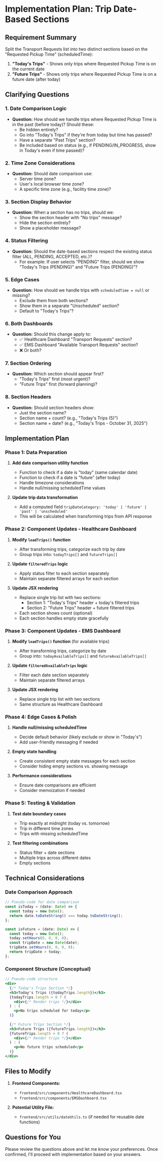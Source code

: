 # Implementation Plan: Trip Date-Based Sections

## Requirement Summary

Split the Transport Requests list into two distinct sections based on the "Requested Pickup Time" (scheduledTime):

1. **"Today's Trips"** - Shows only trips where Requested Pickup Time is on the current date
2. **"Future Trips"** - Shows only trips where Requested Pickup Time is on a future date (after today)

## Clarifying Questions

### 1. Date Comparison Logic
- **Question:** How should we handle trips where Requested Pickup Time is in the past (before today)? Should these:
  - Be hidden entirely?
  - Go into "Today's Trips" if they're from today but time has passed?
  - Have a separate "Past Trips" section?
  - Be included based on status (e.g., if PENDING/IN_PROGRESS, show in Today's even if time passed)?

### 2. Time Zone Considerations
- **Question:** Should date comparison use:
  - Server time zone?
  - User's local browser time zone?
  - A specific time zone (e.g., facility time zone)?

### 3. Section Display Behavior
- **Question:** When a section has no trips, should we:
  - Show the section header with "No trips" message?
  - Hide the section entirely?
  - Show a placeholder message?

### 4. Status Filtering
- **Question:** Should the date-based sections respect the existing status filter (ALL, PENDING, ACCEPTED, etc.)?
  - For example: If user selects "PENDING" filter, should we show "Today's Trips (PENDING)" and "Future Trips (PENDING)"?

### 5. Edge Cases
- **Question:** How should we handle trips with `scheduledTime = null` or missing?
  - Exclude them from both sections?
  - Show them in a separate "Unscheduled" section?
  - Default to "Today's Trips"?

### 6. Both Dashboards
- **Question:** Should this change apply to:
  - ✅ Healthcare Dashboard "Transport Requests" section?
  - ✅ EMS Dashboard "Available Transport Requests" section?
  - ❌ Or both?

### 7. Section Ordering
- **Question:** Which section should appear first?
  - "Today's Trips" first (most urgent)?
  - "Future Trips" first (forward planning)?

### 8. Section Headers
- **Question:** Should section headers show:
  - Just the section name?
  - Section name + count? (e.g., "Today's Trips (5)")
  - Section name + date? (e.g., "Today's Trips - October 31, 2025")

## Implementation Plan

### Phase 1: Data Preparation
1. **Add date comparison utility function**
   - Function to check if a date is "today" (same calendar date)
   - Function to check if a date is "future" (after today)
   - Handle timezone considerations
   - Handle null/missing scheduledTime values

2. **Update trip data transformation**
   - Add a computed field `tripDateCategory: 'today' | 'future' | 'past' | 'unscheduled'`
   - This will be calculated when transforming trips from API response

### Phase 2: Component Updates - Healthcare Dashboard
1. **Modify `loadTrips()` function**
   - After transforming trips, categorize each trip by date
   - Group trips into: `todayTrips[]` and `futureTrips[]`

2. **Update `filteredTrips` logic**
   - Apply status filter to each section separately
   - Maintain separate filtered arrays for each section

3. **Update JSX rendering**
   - Replace single trip list with two sections:
     - Section 1: "Today's Trips" header + today's filtered trips
     - Section 2: "Future Trips" header + future filtered trips
   - Each section shows count (optional)
   - Each section handles empty state gracefully

### Phase 3: Component Updates - EMS Dashboard
1. **Modify `loadTrips()` function** (for available trips)
   - After transforming trips, categorize by date
   - Group into: `todayAvailableTrips[]` and `futureAvailableTrips[]`

2. **Update `filteredAvailableTrips` logic**
   - Filter each date section separately
   - Maintain separate filtered arrays

3. **Update JSX rendering**
   - Replace single trip list with two sections
   - Same structure as Healthcare Dashboard

### Phase 4: Edge Cases & Polish
1. **Handle null/missing scheduledTime**
   - Decide default behavior (likely exclude or show in "Today's")
   - Add user-friendly messaging if needed

2. **Empty state handling**
   - Create consistent empty state messages for each section
   - Consider hiding empty sections vs. showing message

3. **Performance considerations**
   - Ensure date comparisons are efficient
   - Consider memoization if needed

### Phase 5: Testing & Validation
1. **Test date boundary cases**
   - Trip exactly at midnight (today vs. tomorrow)
   - Trip in different time zones
   - Trips with missing scheduledTime

2. **Test filtering combinations**
   - Status filter + date sections
   - Multiple trips across different dates
   - Empty sections

## Technical Considerations

### Date Comparison Approach
```javascript
// Pseudo-code for date comparison
const isToday = (date: Date) => {
  const today = new Date();
  return date.toDateString() === today.toDateString();
};

const isFuture = (date: Date) => {
  const today = new Date();
  today.setHours(0, 0, 0, 0);
  const tripDate = new Date(date);
  tripDate.setHours(0, 0, 0, 0);
  return tripDate > today;
};
```

### Component Structure (Conceptual)
```jsx
// Pseudo-code structure
<div>
  {/* Today's Trips Section */}
  <h3>Today's Trips ({todayTrips.length})</h3>
  {todayTrips.length > 0 ? (
    <div>{/* Render trips */}</div>
  ) : (
    <p>No trips scheduled for today</p>
  )}
  
  {/* Future Trips Section */}
  <h3>Future Trips ({futureTrips.length})</h3>
  {futureTrips.length > 0 ? (
    <div>{/* Render trips */}</div>
  ) : (
    <p>No future trips scheduled</p>
  )}
</div>
```

## Files to Modify

1. **Frontend Components:**
   - `frontend/src/components/HealthcareDashboard.tsx`
   - `frontend/src/components/EMSDashboard.tsx`

2. **Potential Utility File:**
   - `frontend/src/utils/dateUtils.ts` (if needed for reusable date functions)

## Questions for You

Please review the questions above and let me know your preferences. Once confirmed, I'll proceed with implementation based on your answers.


